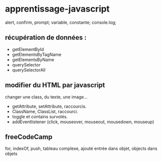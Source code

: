 # apprentissage-javascript

alert, confirm, prompt;
variable, constante;
console.log;

## récupération de données :

- getElementById
- getElementsByTagName
- getElementsByName
- querySelector
- querySelectorAll

## modifier du HTML par javascript

changer une class, du texte, une image...
- getAttribute, setAttribute, raccourcis. 
- ClassName, ClassList, raccourci. 
- toggle et contains survolés. 
- addEventlistener (click, mouseover, mouseout, mousedown, mouseup)

## freeCodeCamp

for, indexOf, push, tableau complexe, ajouté entrée dans objet, objects dans objets
